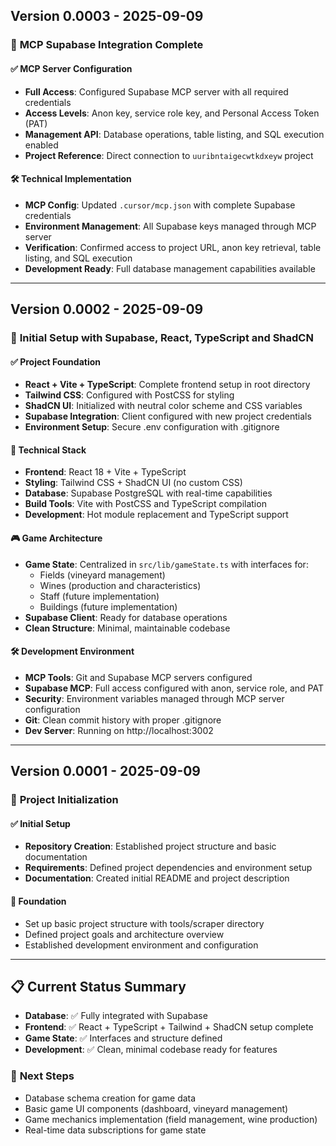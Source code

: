 ## Version 0.0003 - 2025-09-09 

### 🔧 **MCP Supabase Integration Complete**

#### ✅ **MCP Server Configuration**
- **Full Access**: Configured Supabase MCP server with all required credentials
- **Access Levels**: Anon key, service role key, and Personal Access Token (PAT)
- **Management API**: Database operations, table listing, and SQL execution enabled
- **Project Reference**: Direct connection to `uuribntaigecwtkdxeyw` project

#### 🛠️ **Technical Implementation**
- **MCP Config**: Updated `.cursor/mcp.json` with complete Supabase credentials
- **Environment Management**: All Supabase keys managed through MCP server
- **Verification**: Confirmed access to project URL, anon key retrieval, table listing, and SQL execution
- **Development Ready**: Full database management capabilities available

---

## Version 0.0002 - 2025-09-09 

### 🚀 **Initial Setup with Supabase, React, TypeScript and ShadCN**

#### ✅ **Project Foundation**
- **React + Vite + TypeScript**: Complete frontend setup in root directory
- **Tailwind CSS**: Configured with PostCSS for styling
- **ShadCN UI**: Initialized with neutral color scheme and CSS variables
- **Supabase Integration**: Client configured with new project credentials
- **Environment Setup**: Secure .env configuration with .gitignore

#### 🔧 **Technical Stack**
- **Frontend**: React 18 + Vite + TypeScript
- **Styling**: Tailwind CSS + ShadCN UI (no custom CSS)
- **Database**: Supabase PostgreSQL with real-time capabilities
- **Build Tools**: Vite with PostCSS and TypeScript compilation
- **Development**: Hot module replacement and TypeScript support

#### 🎮 **Game Architecture**
- **Game State**: Centralized in `src/lib/gameState.ts` with interfaces for:
  - Fields (vineyard management)
  - Wines (production and characteristics)
  - Staff (future implementation)
  - Buildings (future implementation)
- **Supabase Client**: Ready for database operations
- **Clean Structure**: Minimal, maintainable codebase

#### 🛠️ **Development Environment**
- **MCP Tools**: Git and Supabase MCP servers configured
- **Supabase MCP**: Full access configured with anon, service role, and PAT
- **Security**: Environment variables managed through MCP server configuration
- **Git**: Clean commit history with proper .gitignore
- **Dev Server**: Running on http://localhost:3002

---

## Version 0.0001 - 2025-09-09 

### 🌱 **Project Initialization**

#### ✅ **Initial Setup**
- **Repository Creation**: Established project structure and basic documentation
- **Requirements**: Defined project dependencies and environment setup
- **Documentation**: Created initial README and project description

#### 🔧 **Foundation**
- Set up basic project structure with tools/scraper directory
- Defined project goals and architecture overview
- Established development environment and configuration

---

## 📋 **Current Status Summary**

- **Database**: ✅ Fully integrated with Supabase
- **Frontend**: ✅ React + TypeScript + Tailwind + ShadCN setup complete
- **Game State**: ✅ Interfaces and structure defined
- **Development**: ✅ Clean, minimal codebase ready for features

### 🔮 **Next Steps**
- Database schema creation for game data
- Basic game UI components (dashboard, vineyard management)
- Game mechanics implementation (field management, wine production)
- Real-time data subscriptions for game state